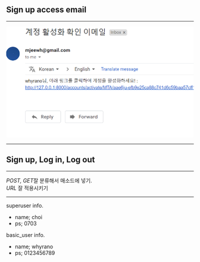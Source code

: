 ## Sign up access email
<hr>

![email](./email.png)

<hr>

## Sign up, Log in, Log out
<hr>

<i>POST, GET</i>잘 분류해서 매소드에 넣기.<br>
<i>URL</i> 잘 적용시키기
<hr>

superuser info.
- name; choi
- ps; 0703

basic_user info.
- name; whyrano
- ps; 0123456789
